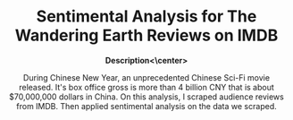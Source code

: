 # <center>Sentimental Analysis for The Wandering Earth Reviews on IMDB  </center>

**<center>Description<\center>**  

During Chinese New Year, an unprecedented Chinese Sci-Fi movie released. It's box office gross is more than 4 billion CNY that is about $70,000,000 dollars in China. On this analysis, I scraped audience reviews from IMDB. Then applied sentimental analysis on the data we scraped.
